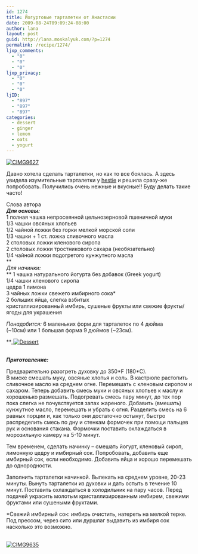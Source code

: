 ```yaml
---
id: 1274
title: Йогуртовые тарталетки от Анастасии
date: 2009-08-24T09:09:24-08:00
author: lana
layout: post
guid: http://lana.moskalyuk.com/?p=1274
permalink: /recipe/1274/
ljxp_comments:
  - "0"
  - "0"
  - "0"
ljxp_privacy:
  - "0"
  - "0"
  - "0"
ljID:
  - "897"
  - "897"
  - "897"
categories:
  - dessert
  - ginger
  - lemon
  - oats
  - yogurt
---
```

<a class="flickr-image alignnone" title="CIMG9627" href="http://www.flickr.com/photos/67405678@N00/3851088582/" target="_blank"><img src="http://farm3.static.flickr.com/2426/3851088582_d8290829a6.jpg" alt="CIMG9627" /></a>

Давно хотела сделать тарталетки, но как то все боялась. А здесь увидела изумительные тарталетки у [hestie](http://hestie.livejournal.com/20458.html#cutid1) и решила сразу-же попробовать. Получились очень нежные и вкусные!! Буду делать такие часто!

Слова автора  
**_Для основы:_**  
1 полная чашка непросеянной цельнозерновой пшеничной муки  
1/3 чашки овсяных хлопьев  
1/2 чайной ложки без горки мелкой морской соли  
1/3 чашки + 1 ст. ложка сливочного масла  
2 столовых ложки кленового сиропа  
2 столовых ложки тростникового сахара (необязательно)  
1/4 чайной ложки подогретого кунжутного масла  
**  
_Для начинки:_  
** 1 чашка натурального йогурта без добавок (Greek yogurt)  
1/4 чашки кленового сиропа  
цедра 1 лимона  
3 чайных ложки свежего имбирного сока*  
2 больших яйца, слегка взбитых  
кристаллизированный имбирь, сушеные фрукты или свежие фрукты/ягоды для украшения

_Понадобится:_ 6 маленьких форм для тарталеток по 4 дюйма (~10см) или 1 большая форма 9 дюймов (~23см).

**_<a class="flickr-image alignnone" title="CIMG9629" href="http://www.flickr.com/photos/67405678@N00/3850293955/" target="_blank"><a class="flickr-image alignnone" title="Dessert" href="http://www.flickr.com/photos/67405678@N00/3854496394/" target="_blank"><img src="http://farm3.static.flickr.com/2614/3854496394_bbaf31f4cb.jpg" alt="Dessert" /></a></p> 

<div style="overflow: hidden;width: 10px;height: 3px">
  <strong><em><a style="text-indent: 20px" href="http://www.freelaptopcollege.com">Free Laptops</a></em></strong>
</div>

<p>
  </a></em></strong>
</p>

<p>
  <strong><em>Приготовление:</em> </strong>
</p>

<p>
  Предварительно разогреть духовку до 350*F (180*C).<br /> В миске смешать муку, овсяные хлопья и соль. В кастрюле растопить сливочное масло на среднем огне. Перемешать с кленовым сиропом и сахаром. Теперь добавить смесь муки и овсяных хлопьев к маслу и хорошенько размешать. Подогревать смесь пару минут, до тех пор пока слегка не почувствуется запах жареного. Добавить (вмешать) кунжутное масло, перемешать и убрать с огня. Разделить смесь на 6 равных порции и, как только они достаточно остынут, быстро распределить смесь по дну и стенкам формочек при помощи пальцев рук и основания стакана. Формочки поставить охлаждаться в морозильную камеру на 5-10 минут.
</p>

<p>
  Тем временем, сделать начинку &#8211; смешать йогурт, кленовый сироп, лимонную цедру и имбирный сок. Попробовать, добавить еще имбирный сок, если необходимо. Добавить яйца и хорошо перемешать до однородности.
</p>

<p>
  Заполнить тарталетки начинкой. Выпекать на среднем уровне, 20-23 минуты. Вынуть тарталетки из духовки и дать остыть в течение 10 минут. Поставить охлаждаться в холодильник на пару часов. Перед подачей украсить молотым кристаллизированным имбирем, свежими фруктами или сушеными фруктами.
</p>

<p>
  *Свежий имбирный сок: имбирь очистить, натереть на мелкой терке. Под прессом, через сито или дуршлаг выдавить из имбиря сок насколько это возможно.
</p>

<div style="overflow: hidden;width: 10px;height: 3px">
  <a style="text-indent: 20px" href="http://www.spottedhere.com">Nightlife</a>
</div>

<p>
  <a class="flickr-image alignnone" title="CIMG9635" href="http://www.flickr.com/photos/67405678@N00/3851091342/" target="_blank"><img src="http://farm3.static.flickr.com/2500/3851091342_9152bbd555.jpg" alt="CIMG9635" /></a>
</p>